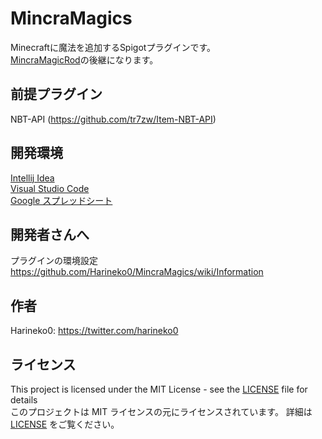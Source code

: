 # MincraMagics

Minecraftに魔法を追加するSpigotプラグインです。  
[MincraMagicRod](https://github.com/celtas/MincraMagicRod)の後継になります。


## 前提プラグイン

NBT-API (https://github.com/tr7zw/Item-NBT-API)


## 開発環境

[Intellij Idea](https://www.jetbrains.com/ja-jp/idea/)  
[Visual Studio Code](https://azure.microsoft.com/ja-jp/products/visual-studio-code/)  
[Google スプレッドシート](https://docs.google.com/spreadsheets/d/1A9bKWL-2iqBPj6XRF87jGsRwVFEXhxC8h1vhbTjNK1E/edit?usp=sharing)


## 開発者さんへ

プラグインの環境設定 https://github.com/Harineko0/MincraMagics/wiki/Information



## 作者

Harineko0: https://twitter.com/harineko0


## ライセンス

This project is licensed under the MIT License - see the [LICENSE](/LICENSE) file for details  
このプロジェクトは MIT ライセンスの元にライセンスされています。 詳細は [LICENSE](/LICENSE) をご覧ください。
